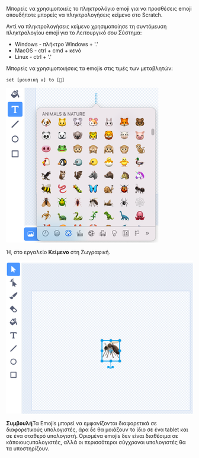 Μπορείς να χρησιμοποιείς το πληκτρολόγιο emoji για να προσθέσεις emoji οπουδήποτε μπορείς να πληκτρολογήσεις κείμενο στο Scratch.

Αντί να πληκτρολογήσεις κείμενο χρησιμοποίησε τη συντόμευση πληκτρολογίου emoji για το Λειτουργικό σου Σύστημα:
- Windows - πλήκτρο Windows + '.'
- MacOS - ctrl + cmd + κενό
- Linux - ctrl + '.'

Μπορείς να χρησιμοποιήσεις τα emojis στις τιμές των μεταβλητών:
```blocks3
set [μουσική v] to [🎵]
```

![desc](images/emoji-keyboard.png)

Ή, στο εργαλείο **Κείμενο** στη Ζωγραφική.

![desc](images/emoji-mosquito.png)

**Συμβουλή**Τα Emojis μπορεί να εμφανίζονται διαφορετικά σε διαφορετικούς υπολογιστές, άρα δε θα μοιάζουν το ίδιο σε ένα tablet και σε ένα σταθερό υπολογιστή. Ορισμένα emojis δεν είναι διαθέσιμα σε κάποιουςυπολογιστές, αλλά οι περισσότεροι σύγχρονοι υπολογιστές θα τα υποστηρίζουν.
